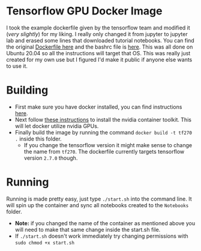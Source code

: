 # Tensorflow GPU Docker Image
I took the example dockerfile given by the tensorflow team and modified it (_very slightly_) for my liking. 
I really only changed it from jupyter to jupyter lab and erased some lines that downloaded tutorial notebooks.
You can find the original [Dockerfile here](https://github.com/tensorflow/tensorflow/tree/master/tensorflow/tools/dockerfiles/dockerfiles)
and the bashrc file is [here](https://github.com/tensorflow/tensorflow/tree/master/tensorflow/tools/dockerfiles). This was all done on Ubuntu 20.04 so all the instructions will target that OS. This was really just created for my own use but I figured I'd make it public if anyone else wants to use it.

# Building
- First make sure you have docker installed, you can find instructions [here](https://docs.docker.com/engine/install/ubuntu/).
- Next follow [these instructions](https://docs.nvidia.com/datacenter/cloud-native/container-toolkit/install-guide.html#docker) to install the nvidia container toolkit. This will let docker utilize nvidia GPUs.
- Finally build the image by running the command `docker build -t tf270 .` inside this folder.
    - If you change the tensorflow version it might make sense to change the name from `tf270`. The dockerfile currently targets tensorflow version `2.7.0` though.

# Running
Running is made pretty easy, just type `./start.sh` into the command line. It will spin up the container and sync all notebooks created to the `Notebooks` folder.
- **Note:** if you changed the name of the container as mentioned above you will need to make that same change inside the start.sh file.
- If `./start.sh` doesn't work immediately try changing permissions with `sudo chmod +x start.sh`